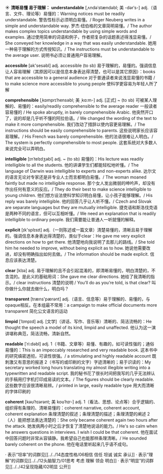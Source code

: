 ☀ <span class="category">**清晰易懂 易于理解：**</span>
<span class="vocabulary">**understandable**</span> [ˌʌndəˈstændəbl; 美 -dərˈs-]
<span class="definition">adj.（语言、文件、理论等）易懂的：</span>Warning notices must be readily understandable. 警告性标示必须明白易懂。/ Roger Neuberg writes in a simple and understandable way. 罗杰·纽伯格的文章简明易懂。/ The author makes complex topics understandable by using simple words and examples. 通过使用简单的词语和例子，作者把复杂的话题表述得浅显易懂。/ She conveyed her knowledge in a way that was easily understandable. 她用一种易于理解的方式传授知识。/ The instructions must be understandable to the average user. 说明书必须让普通用户容易理解。

<span class="vocabulary">**accessible**</span> [ək'sesəbl] 
<span class="definition">adj. accessible (to sb) 易于理解的，易懂的。强调信息让人容易理解（其原因可以是信息本身表达得清楚，也可以是其它原因）：</span>books that are accessible to a general audience 对于普通读者来说浅显易懂的书籍 / to make science more accessible to young people 使科学更容易为年轻人所了解
           
<span class="vocabulary">**comprehensible**</span> [ˌkɒmprɪˈhensəbl; 美 ˌkɑ:m-]
<span class="definition">adj. [正式] ~ (to sb) 可被某人理解的、易懂的：</span>easily/readily comprehensible to the average reader 一般读者容易懂的 / He spoke abruptly, in barely comprehensible Arabic. 他突然开口了，说的却是几乎听不懂的阿拉伯语。/ We changed the wording of the text to make it more comprehensible. 我们改动了措辞以使内容更易理解。/ The instructions should be easily comprehensible to parents. 这些说明家长应该容易理解。/ His French was barely comprehensible. 他的法语很难让人明白。/ The system is perfectly comprehensible to most people. 这套系统对大多数人来说完全可以弄明白。
           
<span class="vocabulary">**intelligible**</span> [ɪnˈtelɪdʒəbl]
<span class="definition">adj. ~ (to sb) 易懂的：</span>His lecture was readily intelligible to all the students. 他的讲课学生们都能轻松地听懂。/ The language of Darwin was intelligible to experts and non-experts alike. 达尔文的语言无论对专家还是非专业人士而言都明白易懂。/ The woman moaned faintly but made no intelligible response. 那个女人发出微弱的呻吟声，却没有作出任何有意义的反应。/ They do their best to make science intelligible to young children. 他们想方设法使科学知识明白易懂，让小孩子能够理解。/ His reply was barely intelligible. 他的回答几乎让人听不懂。/ Czech and Slovak are separate languages but they are mutually intelligible. 捷克语和斯洛伐克语是两种不同的语言，但可以互相听懂。/ We need an explanation that is readily intelligible to ordinary people. 我们需要能让普通人一听就懂的解释。

<span class="vocabulary">**explicit**</span> [ɪk'splɪsɪt] 
<span class="definition">adj.（一则陈述或一篇文章）清楚易懂的，清晰且易于理解的。强调信息本身表达得清楚的，类似于clear：</span>He gave me very explicit directions on how to get there. 他清楚地向我说明了去那儿的路线。/ She told him he needed to improve, without being explicit as to how. 她说他需要改进，却没有明确指出如何去做。/ The information should be made explicit. 信息应该表达清楚。

<span class="vocabulary">**clear**</span> [klɪə] 
<span class="definition">adj. 易于理解的且不会引起混淆的，即清晰易懂的，明白清楚的，不含混的。是此义的基础用词：</span>She gave me clear directions. 她给了我清晰的指示。/ clear instructions 清楚的说明 / You’ll do as you’re told, is that clear? 叫你做什么你就去做什么，明白吗？ 

<span class="vocabulary">**transparent**</span> [træns'pærənt] 
<span class="definition">adj.（语言、信息等）易于理解的、易懂的，与opaque相反。在本组最不常用：</span>a campaign to make official documents more transparent 简化公文语言的运动
           
<span class="vocabulary">**limpid**</span> [ˈlɪmpɪd]
<span class="definition">adj. [文学]（讲话、写作、音乐等）清晰的、简洁流畅的：</span>He thought the speech a model of its kind, limpid and unaffected. 他认为这一演讲堪称典范，简洁流畅，清新自然。
                      
<span class="vocabulary">**readable**</span> [ˈri:dəbl]
<span class="definition">adj. 1（书籍、文章等）易懂、有趣的，如可读性强的；通俗易懂的：</span>This is an impeccably researched and very readable book. 这本书中的研究缜密透彻，可读性很强。/ a stimulating and highly readable account 既刺激又有意思的报道 <span class="definition">2（书写的或印刷的文字）字迹清晰的；易于识读的：</span>My secretary worked long hours translating my almost illegible writing into a typewritten and readable script. 我的秘书花了很长时间把我写的几乎无法辨认的手稿用打字机打印成易读的文本。/ The figures should be clearly readable. 这些数字应该很清晰易辨。/ printed in large, easily readable type 用大而清晰的字体印刷的

<span class="vocabulary">**coherent**</span> [kəʊˈhɪərənt; 美 koʊˈhɪr-]
<span class="definition">adj. 1（看法、思想、论点等）合乎逻辑的、组织得有条理的、清晰易懂的：</span>coherent narrative, coherent account, coherent explanation 条理清楚的叙述；条理清楚的描述；条理清楚的阐述 <span class="definition">2（人）能把想法表达清楚的：</span>She only became coherent again two hours after the attack. 她发病两小时之后才恢复了清楚地说话的能力。/ He's so calm when he answers questions in interviews. I wish I could be that coherent. 他在面试中回答问题时非常从容镇静。我希望自己也能那样条理清晰。/ He sounded barely coherent on the phone. 他在电话里听起来几乎语不成句。

· 表示“坦率”的词群见[[../../14态度性格/06相信 信任 坦诚 诚实 承认]]
· 表示“理解”的词群见[[../../12头脑智力/01思考 考虑 理解 领会 明白]]
· 表示“明显”的词群见[[../../42呈现隐藏/02明显 公开]]
